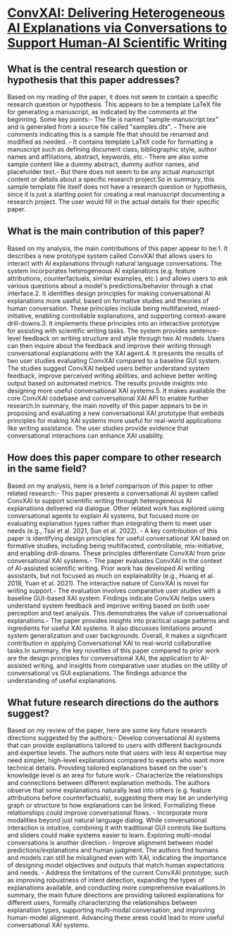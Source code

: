 # [ConvXAI: Delivering Heterogeneous AI Explanations via Conversations to   Support Human-AI Scientific Writing](https://arxiv.org/abs/2305.09770)

## What is the central research question or hypothesis that this paper addresses?

Based on my reading of the paper, it does not seem to contain a specific research question or hypothesis. This appears to be a template LaTeX file for generating a manuscript, as indicated by the comments at the beginning. Some key points:- The file is named "sample-manuscript.tex" and is generated from a source file called "samples.dtx". - There are comments indicating this is a sample file that should be renamed and modified as needed. - It contains template LaTeX code for formatting a manuscript such as defining document class, bibliographic style, author names and affiliations, abstract, keywords, etc.- There are also some sample content like a dummy abstract, dummy author names, and placeholder text.- But there does not seem to be any actual manuscript content or details about a specific research project.So in summary, this sample template file itself does not have a research question or hypothesis, since it is just a starting point for creating a real manuscript documenting a research project. The user would fill in the actual details for their specific paper.


## What is the main contribution of this paper?

Based on my analysis, the main contributions of this paper appear to be:1. It describes a new prototype system called ConvXAI that allows users to interact with AI explanations through natural language conversations. The system incorporates heterogeneous AI explanations (e.g. feature attributions, counterfactuals, similar examples, etc.) and allows users to ask various questions about a model's predictions/behavior through a chat interface.2. It identifies design principles for making conversational AI explanations more useful, based on formative studies and theories of human conversation. These principles include being multifaceted, mixed-initiative, enabling controllable explanations, and supporting context-aware drill-downs.3. It implements these principles into an interactive prototype for assisting with scientific writing tasks. The system provides sentence-level feedback on writing structure and style through two AI models. Users can then inquire about the feedback and improve their writing through conversational explanations with the XAI agent.4. It presents the results of two user studies evaluating ConvXAI compared to a baseline GUI system. The studies suggest ConvXAI helped users better understand system feedback, improve perceived writing abilities, and achieve better writing output based on automated metrics. The results provide insights into designing more useful conversational XAI systems.5. It makes available the core ConvXAI codebase and conversational XAI API to enable further research.In summary, the main novelty of this paper appears to be in proposing and evaluating a new conversational XAI prototype that embeds principles for making XAI systems more useful for real-world applications like writing assistance. The user studies provide evidence that conversational interactions can enhance XAI usability.


## How does this paper compare to other research in the same field?

Based on my analysis, here is a brief comparison of this paper to other related research:- This paper presents a conversational AI system called ConvXAI to support scientific writing through heterogeneous AI explanations delivered via dialogue. Other related work has explored using conversational agents to explain AI systems, but focused more on evaluating explanation types rather than integrating them to meet user needs (e.g., Tsai et al. 2021, Sun et al. 2022). - A key contribution of this paper is identifying design principles for useful conversational XAI based on formative studies, including being multifaceted, controllable, mix-initiative, and enabling drill-downs. These principles differentiate ConvXAI from prior conversational XAI systems.- The paper evaluates ConvXAI in the context of AI-assisted scientific writing. Prior work has developed AI writing assistants, but not focused as much on explainability (e.g., Huang et al. 2018, Yuan et al. 2021). The interactive nature of ConvXAI is novel for writing support.- The evaluation involves comparative user studies with a baseline GUI-based XAI system. Findings indicate ConvXAI helps users understand system feedback and improve writing based on both user perception and text analysis. This demonstrates the value of conversational explanations.- The paper provides insights into practical usage patterns and ingredients for useful XAI systems. It also discusses limitations around system generalization and user backgrounds. Overall, it makes a significant contribution in applying Conversational XAI to real-world collaborative tasks.In summary, the key novelties of this paper compared to prior work are the design principles for conversational XAI, the application to AI-assisted writing, and insights from comparative user studies on the utility of conversational vs GUI explanations. The findings advance the understanding of useful explanations.


## What future research directions do the authors suggest?

Based on my review of the paper, here are some key future research directions suggested by the authors:- Develop conversational AI systems that can provide explanations tailored to users with different backgrounds and expertise levels. The authors note that users with less AI expertise may need simpler, high-level explanations compared to experts who want more technical details. Providing tailored explanations based on the user's knowledge level is an area for future work.- Characterize the relationships and connections between different explanation methods. The authors observe that some explanations naturally lead into others (e.g. feature attributions before counterfactuals), suggesting there may be an underlying graph or structure to how explanations can be linked. Formalizing these relationships could improve conversational flows. - Incorporate more modalities beyond just natural language dialog. While conversational interaction is intuitive, combining it with traditional GUI controls like buttons and sliders could make systems easier to learn. Exploring multi-modal conversations is another direction.- Improve alignment between model predictions/explanations and human judgment. The authors find humans and models can still be misaligned even with XAI, indicating the importance of designing model objectives and outputs that match human expectations and needs. - Address the limitations of the current ConvXAI prototype, such as improving robustness of intent detection, expanding the types of explanations available, and conducting more comprehensive evaluations.In summary, the main future directions are providing tailored explanations for different users, formally characterizing the relationships between explanation types, supporting multi-modal conversation, and improving human-model alignment. Advancing these areas could lead to more useful conversational XAI systems.

